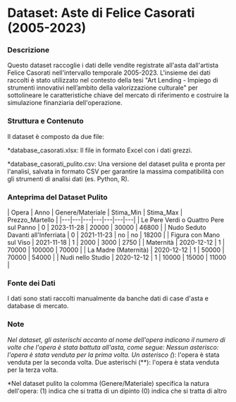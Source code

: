# Dataset: Aste di Felice Casorati (2005-2023)

### Descrizione
Questo dataset raccoglie i dati delle vendite registrate all'asta dall'artista Felice Casorati nell'intervallo temporale 2005-2023.
L'insieme dei dati raccolti è stato utilizzato nel contesto della tesi "Art Lending - Impiego di strumenti innovativi nell’ambito della valorizzazione culturale"
per sottolineare le caratteristiche chiave del mercato di riferimento e costruire la simulazione finanziaria dell'operazione.

### Struttura e Contenuto
Il dataset è composto da due file:

*database_casorati.xlsx: Il file in formato Excel con i dati grezzi.

*database_casorati_pulito.csv: Una versione del dataset pulita e pronta per l'analisi, salvata in formato CSV per garantire la massima compatibilità con gli strumenti di analisi dati (es. Python, R).

### Anteprima del Dataset Pulito
| Opera | Anno | Genere/Materiale | Stima_Min | Stima_Max | Prezzo_Martello |
|---|---|---|---|---|---|---|
| Le Pere Verdi o Quattro Pere sul Panno | 0 | 2023-11-28 | 20000 | 30000 | 46800 | 
| Nudo Seduto Davanti all'Inferriata | 0 | 2021-11-23 | no | no | 18200 | 
| Figura con Mano sul Viso | 2021-11-18 | 1 | 2000 | 3000 | 2750 | 
| Maternità | 2020-12-12 | 1 | 70000 | 100000 | 70000 | 
| La Madre (Maternità) | 2020-12-12 | 1 | 50000 | 70000 | 54000 |
| Nudi nello Studio | 2020-12-12 | 1 | 10000 | 15000 | 11000 | 

### Fonte dei Dati
I dati sono stati raccolti manualmente da banche dati di case d'asta e database di mercato.

### Note 

*Nel dataset, gli asterischi accanto al nome dell'opera indicano il numero di volte che l'opera è stata battuta all'asta, come segue:
Nessun asterisco: l'opera è stata venduta per la prima volta.
Un asterisco (*): l'opera è stata venduta per la seconda volta.
Due asterischi (**): l'opera è stata venduta per la terza volta.

*Nel dataset pulito la colomma (Genere/Materiale) specifica la natura dell'opera:
(1) indica che si tratta di un dipinto
(0) indica che si tratta di altro
